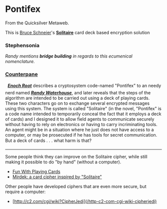 
# Pontifex

From the Quicksilver Metaweb.

This is [Bruce Schneier](/http-www-counterpane-com-schneier-html)'s **[Solitaire](/http-schneier-com-solitaire-html)** card deck based encryption solution

### Stephensonia


*Randy mentions **bridge building** in regards to this ecumenical nomenclature.*

### [Counterpane](/http-www-counterpane-com)


  ***[Enoch Root](/enoch-root)*** describes a cryptosystem code-named "Pontifex" to an needy nerd named ***[Randy Waterhouse](/randy-waterhouse)***, and later reveals that the steps of the algorithm are intended to be carried out using a deck of playing cards. These two characters go on to exchange several encrypted messages using this system. The system is called "Solitaire" (in the novel, "Pontifex" is a code name intended to temporarily conceal the fact that it employs a deck of cards) and I designed it to allow field agents to communicate securely without having to rely on electronics or having to carry incriminating tools. An agent might be in a situation where he just does not have access to a computer, or may be prosecuted if he has tools for secret communication. But a deck of cards . . . what harm is that?  


---


Some people think they can improve on the Solitaire cipher, while still making it possible to do "by hand" (without a computer).

* [Fun With Playing Cards](/http-home-ecn-ab-ca-jsavard-crypto-pp0105-htm)
* [Mirdek: a card cipher inspired by "Solitaire"](/http-ciphergoth-org-crypto-mirdek)


Other people have developed ciphers that are even more secure, but require a computer:
* [http://c2.com/cgi/wiki?CipherJedi](/http-c2-com-cgi-wiki-cipherjedi)
